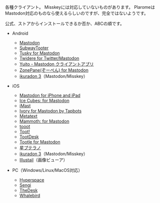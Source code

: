 各種クライアント。
Misskeyには対応していないものがあります。
PlaromeはMastodon対応のものなら使えるらしいのですが、完全ではないようです。

公式、ストアからインストールできるか否か、ABCの順です。

* Android
    * [Mastodon](https://play.google.com/store/apps/details?id=org.joinmastodon.android)
    * [SubwayTooter](https://play.google.com/store/apps/details?id=jp.juggler.subwaytooter)
    * [Tusky for Mastodon](https://play.google.com/store/apps/details?id=com.keylesspalace.tusky)
    * [Twidere for Twitter/Mastodon](https://play.google.com/store/apps/details?id=org.mariotaku.twidere)
    * [Yuito - Mastodon クライアントアプリ](https://play.google.com/store/apps/details?id=net.accelf.yuito)
    * [ZonePane(ぞーぺん) for Mastodon](https://play.google.com/store/apps/details?id=com.zonepane)
    * [ikuradon 3](https://github.com/potproject/ikuradon)（Mastodon/Misskey）

* iOS
    * [Mastodon for iPhone and iPad](https://apps.apple.com/jp/app/id1571998974)
    * [Ice Cubes: for Mastodon](https://apps.apple.com/jp/app/id6444915884)
    * [iMast](https://apps.apple.com/jp/app/id1229461703)
    * [Ivory for Mastodon by Tapbots](https://apps.apple.com/jp/app/id6444602274)
    * [Metatext](https://apps.apple.com/jp/app/id1523996615)
    * [Mammoth: for Mastodon](https://apps.apple.com/jp/app/id1667573899)
    * [tooot](https://apps.apple.com/jp/app/id1549772269)
    * [Toot!](https://apps.apple.com/jp/app/id1229021451)
    * [TootDesk](https://apps.apple.com/jp/app/id1591748028)
    * [Tootle for Mastodon](https://apps.apple.com/jp/app/id1236013466)
    * [星プテラノ](https://apps.apple.com/jp/app/id1436972796)
    * [ikuradon 3](https://github.com/potproject/ikuradon)（Mastodon/Misskey）
    * [Illustail](https://apps.apple.com/jp/app/illustail/id375749531)（画像ビューア）

* PC（Windows/Linux/MacOS対応）
    * [Hyperspace](https://hyperspace.marquiskurt.net/)
    * [Sengi](https://nicolasconstant.github.io/sengi/)
    * [TheDesk](https://thedesk.top/)
    * [Whalebird](https://whalebird.social/)

